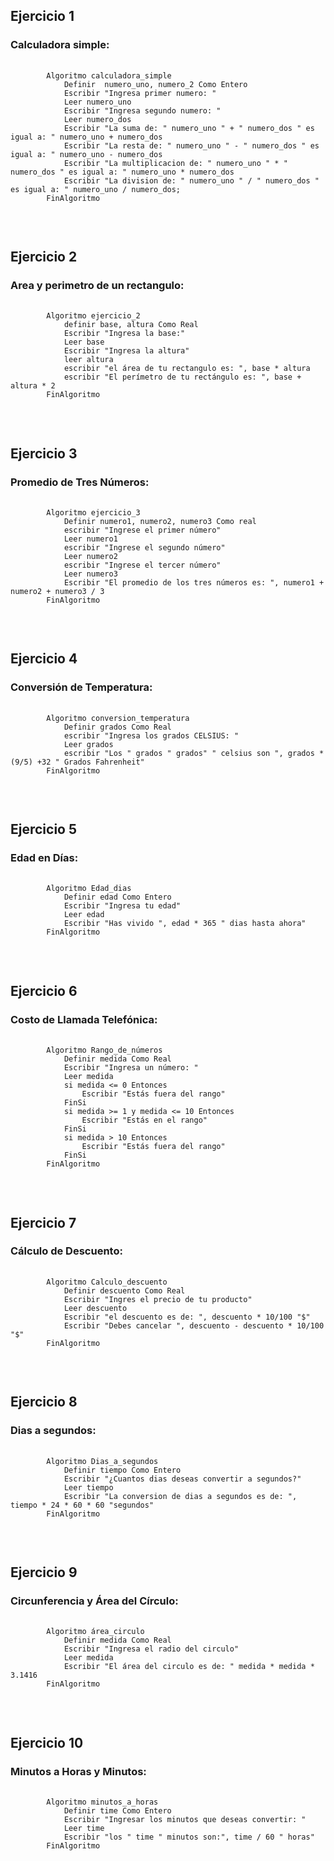 <h2>Ejercicio 1 </h2>
<h3>Calculadora simple: </h3>
<pre>
    <code>
		Algoritmo calculadora_simple
			Definir  numero_uno, numero_2 Como Entero
			Escribir "Ingresa primer numero: "
			Leer numero_uno
			Escribir "Ingresa segundo numero: "
			Leer numero_dos
			Escribir "La suma de: " numero_uno " + " numero_dos " es igual a: " numero_uno + numero_dos
			Escribir "La resta de: " numero_uno " - " numero_dos " es igual a: " numero_uno - numero_dos
			Escribir "La multiplicacion de: " numero_uno " * " numero_dos " es igual a: " numero_uno * numero_dos
			Escribir "La division de: " numero_uno " / " numero_dos " es igual a: " numero_uno / numero_dos;
		FinAlgoritmo
	</code>
</pre>
<br>


<h2>Ejercicio 2  </h2>
<h3>Area y perimetro de un rectangulo: </h3>
<pre>
    <code>
		Algoritmo ejercicio_2
			definir base, altura Como Real
			Escribir "Ingresa la base:"
			Leer base
			Escribir "Ingresa la altura"
			leer altura
			escribir "el área de tu rectangulo es: ", base * altura
			escribir "El perímetro de tu rectángulo es: ", base + altura * 2
		FinAlgoritmo
	</code>
</pre>
<br>


<h2>Ejercicio 3  </h2>
<h3>Promedio de Tres Números: </h3>
<pre>
    <code>
		Algoritmo ejercicio_3
    		Definir numero1, numero2, numero3 Como real
    		escribir "Ingrese el primer número"
    		Leer numero1
    		escribir "Ingrese el segundo número"
    		Leer numero2
    		escribir "Ingrese el tercer número"
    		Leer numero3
    		Escribir "El promedio de los tres números es: ", numero1 + numero2 + numero3 / 3
		FinAlgoritmo
	</code>
</pre>
<br>


<h2>Ejercicio 4  </h2>
<h3>Conversión de Temperatura: </h3>
<pre>
    <code>
		Algoritmo conversion_temperatura
			Definir grados Como Real
			escribir "Ingresa los grados CELSIUS: "
			Leer grados
			escribir "Los " grados " grados" " celsius son ", grados *(9/5) +32 " Grados Fahrenheit"	
		FinAlgoritmo
	</code>
</pre>
<br>


<h2>Ejercicio 5  </h2>
<h3>Edad en Días: </h3>
<pre>
    <code>
		Algoritmo Edad_dias
			Definir edad Como Entero
			Escribir "Ingresa tu edad"
			Leer edad
			Escribir "Has vivido ", edad * 365 " dias hasta ahora" 
		FinAlgoritmo
	</code>
</pre>
<br>


<h2>Ejercicio 6  </h2>
<h3>Costo de Llamada Telefónica: </h3>
<pre>
    <code>
		Algoritmo Rango_de_números
			Definir medida Como Real
			Escribir "Ingresa un número: "
			Leer medida
			si medida <= 0 Entonces
				Escribir "Estás fuera del rango"
			FinSi
			si medida >= 1 y medida <= 10 Entonces
				Escribir "Estás en el rango"
			FinSi
			si medida > 10 Entonces
				Escribir "Estás fuera del rango"
			FinSi
		FinAlgoritmo
	</code>
</pre>
<br>


<h2>Ejercicio 7  </h2>
<h3>Cálculo de Descuento: </h3>
<pre>
	<code>
		Algoritmo Calculo_descuento
			Definir descuento Como Real
			Escribir "Ingres el precio de tu producto"
			Leer descuento
			Escribir "el descuento es de: ", descuento * 10/100 "$"
			Escribir "Debes cancelar ", descuento - descuento * 10/100 "$"
		FinAlgoritmo
	</code>
</pre>
<br>

<h2>Ejercicio 8  </h2>
<h3>Dias a segundos: </h3>
<pre>
    <code>
		Algoritmo Dias_a_segundos
			Definir tiempo Como Entero
			Escribir "¿Cuantos dias deseas convertir a segundos?"
			Leer tiempo
			Escribir "La conversion de dias a segundos es de: ", tiempo * 24 * 60 * 60 "segundos"
		FinAlgoritmo
	</code>
</pre>
<br>


<h2>Ejercicio 9  </h2>
<h3>Circunferencia y Área del Círculo: </h3>
<pre>
    <code>
		Algoritmo área_circulo
			Definir medida Como Real
			Escribir "Ingresa el radio del circulo"
			Leer medida
			Escribir "El área del circulo es de: " medida * medida * 3.1416
		FinAlgoritmo
	</code>
</pre>
<br>


<h2>Ejercicio 10  </h2>
<h3> Minutos a Horas y Minutos:  </h3>
<pre>
    <code>
		Algoritmo minutos_a_horas
			Definir time Como Entero
			Escribir "Ingresar los minutos que deseas convertir: "
			Leer time
			Escribir "los " time " minutos son:", time / 60 " horas"
		FinAlgoritmo
	</code>
</pre>
<br>